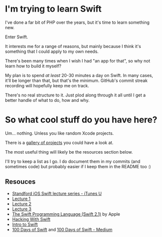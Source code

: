 # I'm trying to learn Swift

I've done a far bit of PHP over the years, but it's time to learn something new. 

Enter Swift.

It interests me for a range of reasons, but mainly because I think it's something that I could apply to my own needs.

There's been many times when I wish I had "an app for that", so why not learn how to build it myself?

My plan is to spend *at least* 20-30 minutes a day on Swift. In many cases, it'll be longer than that, but that's the minimum. GitHub's commit streak recording will hopefully keep me on track.

There's no real structure to it. Just plod along through it all until I get a better handle of what to do, how and why.

# So what cool stuff do you have here?

Um... nothing. Unless you like random Xcode projects. 

There is a [gallery of projects](./Gallery) you could have a look at.

The most useful thing will likely be the resources section below. 

I'll try to keep a list as I go. I do document them in my commits (and sometimes code) but probably easier if I keep them in the README too :)

## Resouces

* [Standford iOS Swift lecture series - iTunes U](https://itunes.apple.com/au/course/developing-ios-8-apps-swift/id961180099)
 * [Lecture 1](https://www.youtube.com/watch?v=GOEPVM5OzJk)
 * [Lecture 2](https://www.youtube.com/watch?v=QLJtT7eSykg)
 * [Lecture 3](https://www.youtube.com/watch?v=OJUsghbtbF8)
* [The Swift Programming Language (Swift 2.1)](https://itunes.apple.com/us/book/swift-programming-language/id881256329) by Apple
* [Hacking With Swift](https://www.hackingwithswift.com/)
 * [Intro to Swift](https://www.hackingwithswift.com/read/0/overview/)
* [100 Days of Swift](http://samvlu.com/) and [100 Days of Swift - Medium](https://medium.com/@samvlu/100-days-of-swift-736d45a19b63)
